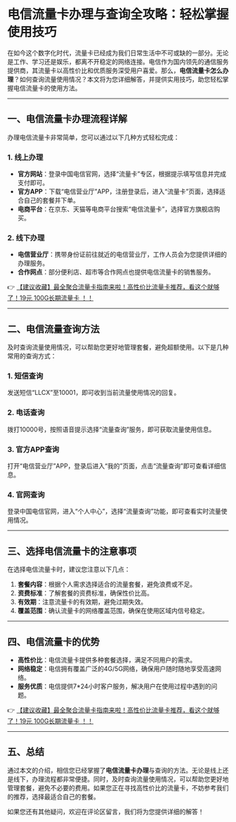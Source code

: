 # 电信流量卡办理与查询全攻略：轻松掌握使用技巧

在如今这个数字化时代，流量卡已经成为我们日常生活中不可或缺的一部分。无论是工作、学习还是娱乐，都离不开稳定的网络连接。电信作为国内领先的通信服务提供商，其流量卡以高性价比和优质服务深受用户喜爱。那么，**电信流量卡怎么办理**？如何查询流量使用情况？本文将为您详细解答，并提供实用技巧，助您轻松掌握电信流量卡的使用方法。

---

## 一、电信流量卡办理流程详解

办理电信流量卡非常简单，您可以通过以下几种方式轻松完成：

### 1. 线上办理
- **官方网站**：登录中国电信官网，选择“流量卡”专区，根据提示填写信息并完成支付即可。
- **官方APP**：下载“电信营业厅”APP，注册登录后，进入“流量卡”页面，选择适合自己的套餐并下单。
- **电商平台**：在京东、天猫等电商平台搜索“电信流量卡”，选择官方旗舰店购买。

### 2. 线下办理
- **电信营业厅**：携带身份证前往就近的电信营业厅，工作人员会为您提供详细的办理服务。
- **合作网点**：部分便利店、超市等合作网点也提供电信流量卡的销售服务。

👉 [【建议收藏】最全聚合流量卡指南来啦！高性价比流量卡推荐，看这个就够了！19元 100G长期流量卡 ！！](https://bit.ly/Liuliangka)

---

## 二、电信流量查询方法

及时查询流量使用情况，可以帮助您更好地管理套餐，避免超额使用。以下是几种常用的查询方式：

### 1. 短信查询
发送短信“LLCX”至10001，即可收到当前流量使用情况的回复。

### 2. 电话查询
拨打10000号，按照语音提示选择“流量查询”服务，即可获取流量使用信息。

### 3. 官方APP查询
打开“电信营业厅”APP，登录后进入“我的”页面，点击“流量查询”即可查看详细信息。

### 4. 官网查询
登录中国电信官网，进入“个人中心”，选择“流量查询”功能，即可查看实时流量使用情况。

---

## 三、选择电信流量卡的注意事项

在选择电信流量卡时，建议您注意以下几点：

1. **套餐内容**：根据个人需求选择适合的流量套餐，避免浪费或不足。
2. **资费标准**：了解套餐的资费标准，确保性价比高。
3. **有效期**：注意流量卡的有效期，避免过期失效。
4. **覆盖范围**：确认流量卡的网络覆盖范围，确保在使用区域内信号稳定。

---

## 四、电信流量卡的优势

- **高性价比**：电信流量卡提供多种套餐选择，满足不同用户的需求。
- **网络稳定**：电信拥有覆盖广泛的4G/5G网络，确保用户随时随地享受高速网络。
- **服务优质**：电信提供7*24小时客户服务，解决用户在使用过程中遇到的问题。

👉 [【建议收藏】最全聚合流量卡指南来啦！高性价比流量卡推荐，看这个就够了！19元 100G长期流量卡 ！！](https://bit.ly/Liuliangka)

---

## 五、总结

通过本文的介绍，相信您已经掌握了**电信流量卡办理**与查询的方法。无论是线上还是线下，办理流程都非常便捷。同时，及时查询流量使用情况，可以帮助您更好地管理套餐，避免不必要的费用。如果您正在寻找高性价比的流量卡，不妨参考我们的推荐，选择最适合自己的套餐。

如果您还有其他疑问，欢迎在评论区留言，我们将为您提供详细的解答！